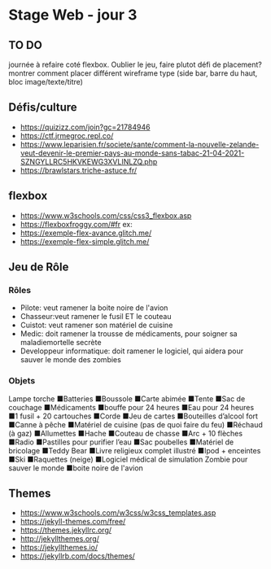 # Stage Web - jour 3

## TO DO

journée à refaire coté flexbox. Oublier le jeu, faire plutot défi de placement?
montrer comment placer différent wireframe type (side bar, barre du haut, bloc image/texte/titre)

## Défis/culture

- https://quizizz.com/join?gc=21784946
- https://ctf.jrmegroc.repl.co/
- https://www.leparisien.fr/societe/sante/comment-la-nouvelle-zelande-veut-devenir-le-premier-pays-au-monde-sans-tabac-21-04-2021-SZNGYLLRC5HKVKEWG3XVLINLZQ.php
- https://brawlstars.triche-astuce.fr/

## flexbox

- https://www.w3schools.com/css/css3_flexbox.asp
- https://flexboxfroggy.com/#fr
ex:
- https://exemple-flex-avance.glitch.me/
- https://exemple-flex-simple.glitch.me/

## Jeu de Rôle

### Rôles

- Pilote: veut ramener la boite noire de l'avion
- Chasseur:​veut ramener le fusil ET le couteau
- Cuistot:​ veut ramener son matériel de cuisine
- Medic:​ doit ramener la trousse de médicaments, pour soigner sa maladiemortelle secrète
- Developpeur informatique:​ doit ramener le logiciel, qui aidera pour sauver le monde des zombies

### Objets

Lampe torche
■Batteries
■Boussole
■Carte abimée
■Tente
■Sac de couchage
■Médicaments
■bouffe pour 24 heures
■Eau pour 24 heures
■1 fusil + 20 cartouches
■Corde
■Jeu de cartes
■Bouteilles d’alcool fort
■Canne à pêche
■Matériel de cuisine (pas de quoi faire du feu)
■Réchaud (à gaz)
■Allumettes
■Hache
■Couteau de chasse
■Arc + 10 flèches
■Radio
■Pastilles pour purifier l’eau
■Sac poubelles
■Matériel de bricolage
■Teddy Bear
■Livre religieux complet illustré
■Ipod + enceintes
■Ski
■Raquettes (neige)
■Logiciel médical de simulation Zombie pour sauver le monde
■boite noire de l'avion

## Themes

- https://www.w3schools.com/w3css/w3css_templates.asp
- https://jekyll-themes.com/free/
- https://themes.jekyllrc.org/
- http://jekyllthemes.org/
- https://jekyllthemes.io/
- https://jekyllrb.com/docs/themes/

